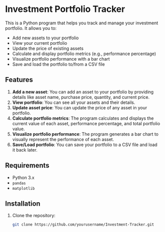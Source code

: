 # Investment Portfolio Tracker

This is a Python program that helps you track and manage your investment portfolio. It allows you to:

- Add new assets to your portfolio
- View your current portfolio
- Update the price of existing assets
- Calculate and display portfolio metrics (e.g., performance percentage)
- Visualize portfolio performance with a bar chart
- Save and load the portfolio to/from a CSV file

## Features

1. **Add a new asset**: You can add an asset to your portfolio by providing details like asset name, purchase price, quantity, and current price.
2. **View portfolio**: You can see all your assets and their details.
3. **Update asset price**: You can update the price of any asset in your portfolio.
4. **Calculate portfolio metrics**: The program calculates and displays the current value of each asset, performance percentage, and total portfolio value.
5. **Visualize portfolio performance**: The program generates a bar chart to visually represent the performance of each asset.
6. **Save/Load portfolio**: You can save your portfolio to a CSV file and load it back later.

## Requirements

- Python 3.x
- `pandas`
- `matplotlib`

## Installation

1. Clone the repository:
   ```bash
   git clone https://github.com/yourusername/Investment-Tracker.git
